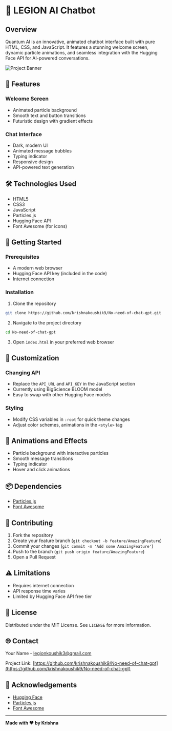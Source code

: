 # 🚀 LEGION AI Chatbot

## Overview
Quantum AI is an innovative, animated chatbot interface built with pure HTML, CSS, and JavaScript. It features a stunning welcome screen, dynamic particle animations, and seamless integration with the Hugging Face API for AI-powered conversations.

![Project Banner](https://mma.prnewswire.com/media/2326265/Hugging_Face.jpg?p=facebook)

## 🌟 Features

### Welcome Screen
- Animated particle background
- Smooth text and button transitions
- Futuristic design with gradient effects

### Chat Interface
- Dark, modern UI
- Animated message bubbles
- Typing indicator
- Responsive design
- API-powered text generation

## 🛠 Technologies Used
- HTML5
- CSS3
- JavaScript
- Particles.js
- Hugging Face API
- Font Awesome (for icons)

## 🚀 Getting Started

### Prerequisites
- A modern web browser
- Hugging Face API key (included in the code)
- Internet connection

### Installation

1. Clone the repository
```bash
git clone https://github.com/krishnakoushik9/No-need-of-chat-gpt.git
```

2. Navigate to the project directory
```bash
cd No-need-of-chat-gpt
```

3. Open `index.html` in your preferred web browser

## 🔧 Customization

### Changing API
- Replace the `API_URL` and `API_KEY` in the JavaScript section
- Currently using BigScience BLOOM model
- Easy to swap with other Hugging Face models

### Styling
- Modify CSS variables in `:root` for quick theme changes
- Adjust color schemes, animations in the `<style>` tag

## 🌈 Animations and Effects
- Particle background with interactive particles
- Smooth message transitions
- Typing indicator
- Hover and click animations

## 📦 Dependencies
- [Particles.js](https://github.com/VincentGarreau/particles.js/)
- [Font Awesome](https://fontawesome.com/)

## 🤝 Contributing
1. Fork the repository
2. Create your feature branch (`git checkout -b feature/AmazingFeature`)
3. Commit your changes (`git commit -m 'Add some AmazingFeature'`)
4. Push to the branch (`git push origin feature/AmazingFeature`)
5. Open a Pull Request

## ⚠️ Limitations
- Requires internet connection
- API response time varies
- Limited by Hugging Face API free tier

## 📄 License
Distributed under the MIT License. See `LICENSE` for more information.

## 🌐 Contact
Your Name - legionkoushik3@gmail.com

Project Link: [https://github.com/krishnakoushik9/No-need-of-chat-gpt](https://github.com/krishnakoushik9/No-need-of-chat-gpt)

## 🙏 Acknowledgements
- [Hugging Face](https://huggingface.co/)
- [Particles.js](https://github.com/VincentGarreau/particles.js/)
- [Font Awesome](https://fontawesome.com/)

---

**Made with ❤️ by Krishna**
